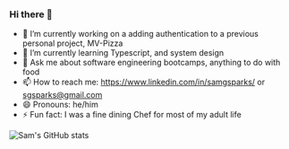 ### Hi there 👋



- 🔭 I’m currently working on a adding authentication to a previous personal project, MV-Pizza
- 🌱 I’m currently learning Typescript, and system design 
- 💬 Ask me about software engineering bootcamps, anything to do with food
- 📫 How to reach me: https://www.linkedin.com/in/samgsparks/ or sgsparks@gmail.com
- 😄 Pronouns: he/him
- ⚡ Fun fact: I was a fine dining Chef for most of my adult life

![Sam's GitHub stats](https://github-readme-stats.vercel.app/api?username=sgsparks&show_icons=true&theme=radical&count_private=true)



